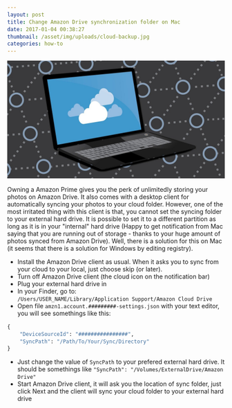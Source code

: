 ```yaml
---
layout: post
title: Change Amazon Drive synchronization folder on Mac
date: 2017-01-04 00:38:27
thumbnail: /asset/img/uploads/cloud-backup.jpg
categories: how-to
---
```

![](/asset/img/uploads/cloud-backup.jpg)

Owning a Amazon Prime gives you the perk of unlimitedly storing your photos on Amazon Drive. It also comes with a desktop client for automatically syncing your photos to your cloud folder. However, one of the most irritated thing with this client is that, you cannot set the syncing folder to your external hard drive. It is possible to set it to a different partition as long as it is in your "internal" hard drive (Happy to get notification from Mac saying that you are running out of storage - thanks to your huge amount of photos synced from Amazon Drive). Well, there is a solution for this on Mac (it seems that there is a solution for Windows by editing registry).

* Install the Amazon Drive client as usual. When it asks you to sync from your cloud to your local, just choose skip (or later).
* Turn off Amazon Drive client (the cloud icon on the notification bar)
* Plug your external hard drive in
* In your Finder, go to:\
  `/Users/USER_NAME/Library/Application Support/Amazon Cloud Drive`
* Open file `amzn1.account.#########-settings.json` with your text editor, you will see somethings like this:  

```python
{
	"DeviceSourceId": "################",
	"SyncPath": "/Path/To/Your/Sync/Directory"
}
```

* Just change the value of `SyncPath` to your prefered external hard drive. It should be somethings like `"SyncPath": "/Volumes/ExternalDrive/Amazon Drive"`
* Start Amazon Drive client, it will ask you the location of sync folder, just click Next and the client will sync your cloud folder to your external hard drive